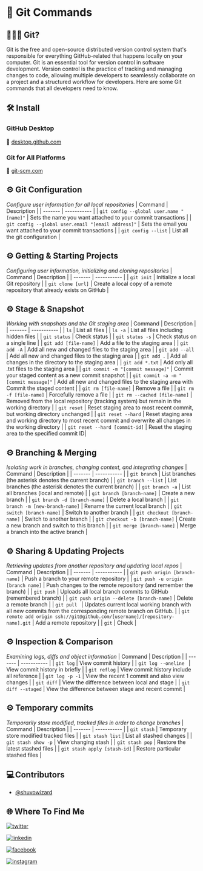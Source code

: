 
# 🔄 Git Commands

## 👨🏻‍💻 Git?
Git is the free and open-source distributed version control system that's responsible for everything GitHub-related that happens locally on your computer. Git is an essential tool for version control in software development. Version control is the practice of tracking and managing changes to code, allowing multiple developers to seamlessly collaborate on a project and a structured workflow for developers. Here are some Git commands that all developers need to know.

## 🛠️ Install
### GitHub Desktop
🔗 [desktop.github.com](https://desktop.github.com/)
### Git for All Platforms
🔗 [git-scm.com](https://git-scm.com/)



## ⚙️ Git Configuration
_Configure user information for all local repositories_
| Command | Description |
| ------- | ----------- |
| `git config --global user.name "[name]"` | Sets the name you want attached to your commit transactions |
| `git config --global user.email "[email address]"`  | Sets the email you want attached to your commit transactions |
| `git config --list` | List all the git configuration |


## ⚙️ Getting & Starting Projects
_Configuring user information, initializing and cloning repositories_
| Command | Description |
| ------- | ----------- |
| `git init` | Initialize a local Git repository |
| `git clone [url]` | Create a local copy of a remote repository that already exists on GitHub |


## ⚙️ Stage & Snapshot
_Working with snapshots and the Git staging area_
| Command | Description |
| ------- | ----------- |
| `ls` | List all files |
| `ls -a` | List all files including hidden files |
| `git status` | Check status |
| `git status -s` | Check status on a single line |
| `git add [file-name]` | Add a file to the staging area |
| `git add -A` | Add all new and changed files to the staging area |
| `git add --all` | Add all new and changed files to the staging area |
| `git add .` | Add all changes in the directory to the staging area |
| `git add *.txt` | Add only all .txt files to the staging area |
| `git commit -m "[commit message]"` | Commit your staged content as a new commit snapshot |
| `git commit -a -m "[commit message]"` | Add all new and changed files to the staging area with Commit the staged content |
| `git rm [file-name]` | Remove a file |
| `git rm -f [file-name]` | Forcefully remove a file |
| `git rm --cached [file-name]` | Removed from the local repository (tracking system) but remain in the working directory |
| `git reset` | Reset staging area to most recent commit, but working directory unchanged |
| `git reset --hard` | Reset staging area and working directory to most recent commit and overwrite all changes in the working directory |
| `git reset --hard [commit-id]` | Reset the staging area to the specified commit ID|


## ⚙️ Branching & Merging
_Isolating work in branches, changing context, and integrating changes_
| Command | Description |
| ------- | ----------- |
| `git branch` | List branches (the asterisk denotes the current branch) |
| `git branch --list` | List branches (the asterisk denotes the current branch) |
| `git branch -a` | List all branches (local and remote) |
| `git branch [branch-name]` | Create a new branch |
| `git branch -d [branch-name]` | Delete a local branch |
| `git branch -m [new-branch-name]` | Rename the current local branch |
| `git switch [branch-name]` | Switch to another branch |
| `git checkout [branch-name]` | Switch to another branch |
| `git checkout -b [branch-name]` | Create a new branch and switch to this branch |
| `git merge [branch-name]` | Merge a branch into the active branch |


## ⚙️ Sharing & Updating Projects
_Retrieving updates from another repository and updating local repos_
| Command | Description |
| ------- | ----------- |
| `git push origin [branch-name]` | Push a branch to your remote repository |
| `git push -u origin [branch name]` | Push changes to the remote repository (and remember the branch) |
| `git push` | Uploads all local branch commits to GitHub (remembered branch) |
| `git push origin --delete [branch-name]` | Delete a remote branch |
| `git pull	` | Updates current local working branch with all new commits from the corresponding remote branch on GitHub. |
| `git remote add origin ssh://git@github.com/[username]/[repository-name].git` | Add a remote repository |
| `git` | Check |


## ⚙️ Inspection & Comparison
_Examining logs, diffs and object information_
| Command | Description |
| ------- | ----------- |
| `git log` | View commit history |
| `git log --oneline ` | View commit history in briefly |
| `git reflog` | View commit history include all reference |
| `git log -p -1` | View the recent 1 commit and also view changes |
| `git diff` | View the difference between local and stage |
| `git diff --staged` | View the difference between stage and recent commit |


## ⚙️ Temporary commits
_Temporarily store modified, tracked files in order to change branches_
| Command | Description |
| ------- | ----------- |
| `git stash` | Temporary store modified tracked files |
| `git stash list` | List all stashed changes |
| `git stash show -p` | View changing stash |
| `git stash pop` | Restore the latest stashed files |
| `git stash apply [stash-id]` | Restore particular stashed files |


## 💻 Contributors

- [@shuvowizard](https://www.github.com/shuvowizard)

## 🌐 Where To Find Me

[![twitter](https://img.shields.io/badge/twitter-1DA1F2?style=for-the-badge&logo=twitter&logoColor=white)](https://twitter.com/shuvo_wizard)

[![linkedin](https://img.shields.io/badge/linkedin-0A66C2?style=for-the-badge&logo=linkedin&logoColor=white)](https://www.linkedin.com/in/shuvowizard/)

[![facebook](https://img.shields.io/badge/facebook-1DA1F2?style=for-the-badge&logo=facebook&logoColor=white)](https://www.facebook.com/shuvowizard/)

[![instagram](https://img.shields.io/badge/instagram-0A66C2?style=for-the-badge&logo=instagram&logoColor=white)](https://www.instagram.com/shuvowizard/)
